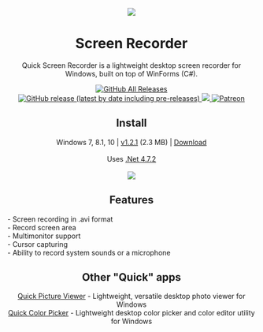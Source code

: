 <p align="center">
  <img src="/quick-screen-recorder/resources/imgs/rec96.png">
</p>
<h1 align="center">Screen Recorder</h1>

<p align="center">
  Quick Screen Recorder is a lightweight desktop screen recorder for Windows, built on top of WinForms (C#).
</p>

<p align="center">
  <a href="https://github.com/ModuleArt/quick-screen-recorder/releases">
    <img alt="GitHub All Releases" src="https://img.shields.io/github/downloads/ModuleArt/quick-screen-recorder/total">
    <img alt="GitHub release (latest by date including pre-releases)" src="https://img.shields.io/github/v/release/moduleart/quick-screen-recorder?include_prereleases">
  </a>
  <a alt="Trello roadmap" href="https://trello.com/b/LFUzVgvI/quick-screen-recorder">
    <img src="https://img.shields.io/badge/planner-trello-%230079BF">
  </a>
  <a alt="Buy ma a coffee" href="https://www.patreon.com/moduleart">
    <img alt="Patreon" src="https://img.shields.io/badge/donate-patreon-%23E85B46">
  </a>
</p>

<h2 align="center">Install</h2>
<p align="center">
  Windows 7, 8.1, 10 | <a href="https://github.com/ModuleArt/quick-screen-recorder/releases/tag/v1.2.1">v1.2.1</a> (2.3 MB) | <a href="https://github.com/ModuleArt/quick-screen-recorder/releases/download/v1.2.1/QuickScreenRecorder-Setup.msi">Download</a><br><br>
  Uses <a href="https://dotnet.microsoft.com/download/dotnet-framework/net472">.Net 4.7.2</a><br><br>
  <img src="/docs/screenshots/main.png">
</p>

<h2 align="center">Features</h2>
- Screen recording in .avi format<br>
- Record screen area<br>
- Multimonitor support<br>
- Cursor capturing<br>
- Ability to record system sounds or a microphone

<h2 align="center">Other "Quick" apps</h2>
<p align="center">
  <a href="https://github.com/ModuleArt/quick-picture-viewer/">Quick Picture Viewer</a> - Lightweight, versatile desktop photo viewer for Windows<br>
  <a href="https://github.com/ModuleArt/quick-color-picker/">Quick Color Picker</a> - Lightweight desktop color picker and color editor utility for Windows
</p>
